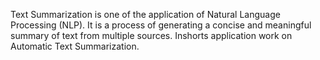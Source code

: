 Text Summarization is one of the application of Natural Language Processing (NLP). It is a process of generating a concise and meaningful summary of text from multiple sources. Inshorts application work on  Automatic Text Summarization.


